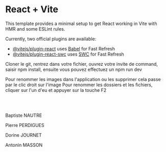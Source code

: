 # React + Vite

This template provides a minimal setup to get React working in Vite with HMR and some ESLint rules.

Currently, two official plugins are available:

- [@vitejs/plugin-react](https://github.com/vitejs/vite-plugin-react/blob/main/packages/plugin-react/README.md) uses [Babel](https://babeljs.io/) for Fast Refresh
- [@vitejs/plugin-react-swc](https://github.com/vitejs/vite-plugin-react-swc) uses [SWC](https://swc.rs/) for Fast Refresh

Cloner le git, rentrez dans votre fichier, ouvrez votre invite de command, saisir npm install, ensuite vous pouvez effectuez un npm run dev

Pour renommer les images dans l'application ou les supprimer cela passe par le clic droit sur l'image
Pour renommer les dossiers et les fichiers, cliquer sur l'un d'eu et appuyer sur la touche F2

<br/><br/>

Baptiste NAUTRE

Pierre PERDIGUES

Dorine JOURNET

Antonin MASSON
